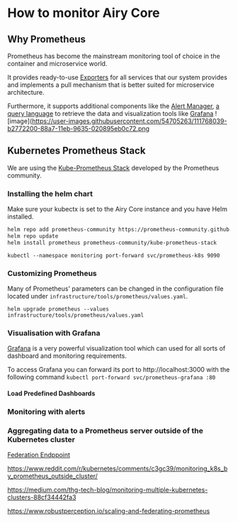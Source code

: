 # How to monitor Airy Core

## Why Prometheus

Prometheus has become the mainstream monitoring tool of choice in the container
and microservice world.

It provides ready-to-use
[Exporters](https://prometheus.io/docs/instrumenting/exporters/)
for all services that our system provides and implements a pull mechanism that
is better suited for microservice architecture.

Furthermore, it supports additional components like the [Alert
Manager](https://prometheus.io/docs/alerting/latest/alertmanager/),
[a query
language](https://prometheus.io/docs/prometheus/latest/querying/basics/) to
retrieve the data and visualization tools like
[Grafana](https://prometheus.io/docs/visualization/grafana/)
![image](https://user-images.githubusercontent.com/54705263/111768039-b2772200-88a7-11eb-9635-020895eb0c72.png

## Kubernetes Prometheus Stack

We are using the [Kube-Prometheus
Stack](https://github.com/prometheus-operator/kube-prometheus) developed by the
Prometheus community.

### Installing the helm chart

Make sure your kubectx is set to the Airy Core instance and you have Helm installed.

```bash
helm repo add prometheus-community https://prometheus-community.github.io/helm-charts
helm repo update
helm install prometheus prometheus-community/kube-prometheus-stack
```

`kubectl --namespace monitoring port-forward svc/prometheus-k8s 9090`

### Customizing Prometheus

Many of Prometheus' parameters can be changed in the configuration file located
under `infrastructure/tools/prometheus/values.yaml`.

`helm upgrade prometheus --values infrastructure/tools/prometheus/values.yaml`

### Visualisation with Grafana

[Grafana](https://grafana.com/) is a very powerful visualization tool which can
used for all sorts of dashboard and monitoring requirements.

To access Grafana you can forward its port to http://localhost:3000 with the
following command
`kubectl port-forward svc/prometheus-grafana :80`

#### Load Predefined Dashboards

### Monitoring with alerts

### Aggregating data to a Prometheus server outside of the Kubernetes cluster

[Federation
Endppoint](https://prometheus.io/docs/prometheus/latest/federation/)

https://www.reddit.com/r/kubernetes/comments/c3gc39/monitoring_k8s_by_prometheus_outside_cluster/

https://medium.com/thg-tech-blog/monitoring-multiple-kubernetes-clusters-88cf34442fa3

https://www.robustperception.io/scaling-and-federating-prometheus
